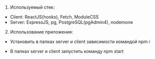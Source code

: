 1. Используемый стек: 


- Client: ReactJS(hooks), Fetch, ModuleCSS 
- Server: ExpressJS, pg, PostgreSQL(pgAdmin4), nodemone

2. Использование приложения:
  
  * Установить в папках server и client зависимости командой npm i
  
  * В папках server и client запустить команду npm start 




